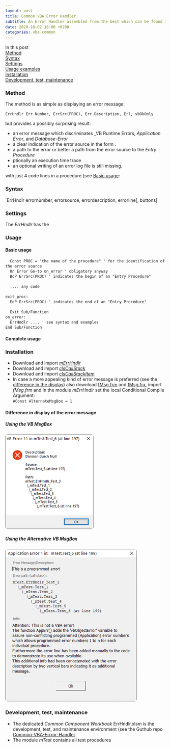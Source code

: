 ```yaml
---
layout: post
title: Common VBA Error Hamdler
subtitle: An Error Handler assembled from the best which can be found in foruns
date: 2020-10-02 16:00 +0200
categories: vba common
---
```

In this post<br>
[Method](#method)<br>
[Syntax](#syntax)<br>
[Settings](#settings)<br>
[Usage examples](#usage-examples)<br>
[Installation](#installation)<br>
[Development, test, maintenance](#development-test-maintenance)

### Method
The method is as simple as displaying an error message:
```vbscript
ErrHndlr Err.Number, ErrSrc(PROC), Err.Description, Erl, vbOkOnly
```
but provides a possibly surprising result:
- an error message which discriminates _VB Runtime Errors, _Application Error_, and _Database-Error_
- a clear indication of the error source in the form <module>.<procedure>
- a path to the error or better a path from the error source to the _Entry Procedure_
- ptionally an execution time trace
- an optional writing of an error log file is still missing.

 with just 4 code lines in a procedure (see [Basic usage](#basic-usage):


### Syntax
`ErrHndlr errornumber, errorsource, errordescription, errorline[, buttons]

### Settings
The _ErrHndlr_ has the 
### Usage
#### Basic usage
 ```vbscript
   Const PROC = "the name of the procedure" ' for the identification of the error source
   On Error Go-to on_error ' obligatory anyway
   BoP ErrSrc(PROC) ' indicates the begin of an "Entry Procedure"
   
   .... any code

exit_proc:
   EoP ErrSrc(PROC) ' indicates the end of an "Entry Procedure"
   
   Exit Sub/Function
on_error:
   ErrHndlr .... ' see syntax and examples
End Sub/Function
```

#### Complete usage

### Installation
- Download and import [_mErrHndlr_](https://gitcdn.link/repo/warbe-maker/Common-VBA-Error-Handler/master/mErrHndlr.bas)
- Download and import [_clsCallStack_](https://gitcdn.link/repo/warbe-maker/Common-VBA-Error-Handler/master/clsCallStack.cls)
- Download and import [_clsCallStackItem_](https://gitcdn.link/repo/warbe-maker/Common-VBA-Error-Handler/master/clsCallStackItem.cls)
- In case a more appealing kind of error message is preferred (see the [difference in the display](#difference-in-display-of-the-error-message)) also download [fMsg.frm](https://gitcdn.link/repo/warbe-maker/VBA-MsgBox-alternative/master/fMsg.frm) and [fMsg.frx](https://gitcdn.link/repo/warbe-maker/VBA-MsgBox-alternative/master/fMsf.frx), import _fMsg.frm_ and in the module _mErrHndlr_ set the local Conditional Compile Argument:<br>`#Const AlternateMsgBox = 1`

#### Difference in display of the error message
##### Using the VB MsgBox
![](Assets/ErrorMsgMsgBox.png)
##### Using the Alternative VB MsgBox
![](Assets/ErrMsgAlternativeMsgBox.png)

### Development, test, maintenance
- The dedicated _Common Component Workbook_ ErrHndlr.xlsm is the development, test, and maintenance environment (see the Guthub repo [Common-VBA-Errror-Handler](https://github.com/warbe-maker/Common-VBA-Error-Handler).
- The module _mTest_ contains all test procedures
